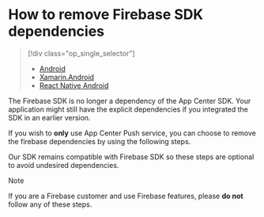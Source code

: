 # How to remove Firebase SDK dependencies

> [!div class="op_single_selector"]
> * [Android](android.md)
> * [Xamarin.Android](xamarin-android.md)
> * [React Native Android](react-native-android.md)

The Firebase SDK is no longer a dependency of the App Center SDK.
Your application might still have the explicit dependencies if you integrated
the SDK in an earlier version.

If you wish to **only** use App Center Push service,
you can choose to remove the firebase dependencies by using the following steps.

Our SDK remains compatible with Firebase SDK so these steps are optional to
avoid undesired dependencies.

> [!NOTE]
> If you are a Firebase customer and use Firebase features, please **do not**
> follow any of these steps.
